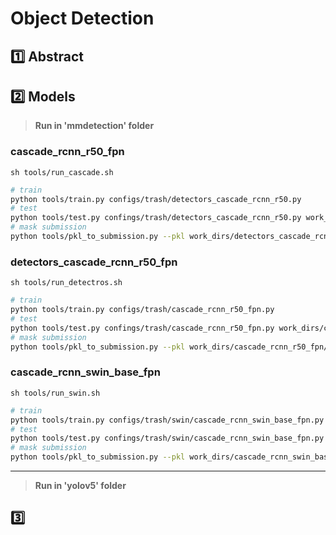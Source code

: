 # Object Detection

## :one: Abstract



## :two: Models

> **Run in 'mmdetection' folder**


### cascade_rcnn_r50_fpn

`sh tools/run_cascade.sh`

```bash
# train
python tools/train.py configs/trash/detectors_cascade_rcnn_r50.py
# test
python tools/test.py confings/trash/detectors_cascade_rcnn_r50.py work_dirs/detectors_cascade_rcnn_r50/best*.pth --out work_dirs/detectors_cascade_rcnn_r50/best.pkl
# mask submission
python tools/pkl_to_submission.py --pkl work_dirs/detectors_cascade_rcnn_r50/best.pkl --csv work_dirs/detectors_cascade_rcnn_r50.csv
```

###  detectors_cascade_rcnn_r50_fpn

`sh tools/run_detectros.sh`

```bash
# train
python tools/train.py configs/trash/cascade_rcnn_r50_fpn.py
# test
python tools/test.py confings/trash/cascade_rcnn_r50_fpn.py work_dirs/cascade_rcnn_r50_fpn/best*.pth --out work_dirs/cascade_rcnn_r50_fpn/best.pkl
# mask submission
python tools/pkl_to_submission.py --pkl work_dirs/cascade_rcnn_r50_fpn/best.pkl --csv work_dirs/cascade_rcnn_r50_fpn.csv
```

### cascade_rcnn_swin_base_fpn

`sh tools/run_swin.sh`

```bash
# train
python tools/train.py configs/trash/swin/cascade_rcnn_swin_base_fpn.py
# test
python tools/test.py confings/trash/swin/cascade_rcnn_swin_base_fpn.py work_dirs/cascade_rcnn_swin_base_fpn/best*.pth --out work_dirs/cascade_rcnn_swin_base_fpn/best.pkl
# mask submission
python tools/pkl_to_submission.py --pkl work_dirs/cascade_rcnn_swin_base_fpn/best.pkl --csv work_dirs/cascade_rcnn_swin_base_fpn.csv
```

---

> **Run in 'yolov5' folder**




## :three:

